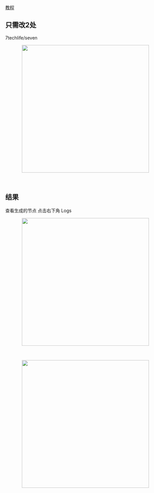 
[教程](https://www.youtube.com/watch?v=feVB38bQqLM)

##  只需改2处

7techlife/seven

<p align="center"><img src="https://cdn.jsdelivr.net/gh/zb9678/img@main/im8/06.13:16:14:47.png" style="width:400px;"></p><br>

## 结果 

查看生成的节点   点击右下角 Logs

<p align="center"><img src="https://cdn.jsdelivr.net/gh/zb9678/img@main/im8/06.13:16:17:50.png" style="width:400px;"></p><br>

<p align="center"><img src="https://cdn.jsdelivr.net/gh/zb9678/img@main/im8/06.13:16:19:22.png" style="width:400px;"></p><br>
